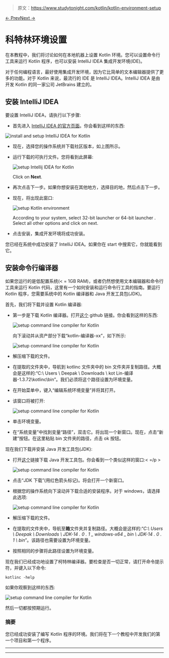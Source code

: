> 原文：<https://www.studytonight.com/kotlin/kotlin-environment-setup>

[← Prev](/kotlin/introduction-to-kotlin "Introduction to Kotlin")[Next →](/kotlin/first-program-in-kotlin-using-intellij-idea "Kotlin First Program")

# 科特林环境设置

在本教程中，我们将讨论如何在本地机器上设置 Kotlin 环境。您可以设置命令行工具来运行 Kotlin 程序，也可以安装 IntelliJ IDEA 集成开发环境(IDE)。

对于任何编程语言，最好使用集成开发环境，因为它比简单的文本编辑器提供了更多的功能。对于 Kotlin 来说，最流行的 IDE 是 IntelliJ IDEA。IntelliJ IDEA 是由开发 Kotlin 的同一家公司 JetBrains 建立的。

## 安装 IntelliJ IDEA

要设置 IntelliJ IDEA，请执行以下步骤:

*   首先进入 [IntelliJ IDEA 的官方页面](https://www.jetbrains.com/idea/download/)。你会看到这样的东西:

![install and setup IntelliJ IDEA for Kotlin](img/186e75f6e337376e85c3f616e102811c.png)

*   现在，选择您的操作系统并下载社区版本，如上图所示。

*   运行下载的可执行文件。您将看到此屏幕:

    ![setup Intellij IDEA for Kotlin](img/d3affa932f813346b10670942d9abfb8.png)

    Click on **Next**.
*   再次点击下一步。如果你想安装在其他地方，选择目的地，然后点击下一步。

*   现在，将出现此窗口:

    ![setup Kotlin environment](img/59387d1a99f5843eb96b29682985730f.png)

    According to your system, select 32-bit launcher or 64-bit launcher . Select all other options and click on next.
*   点击安装，集成开发环境将成功安装。

您已经在系统中成功安装了 IntelliJ IDEA。如果你在 start 中搜索它，你就能看到它。

## 安装命令行编译器

如果您运行的是低配置系统(< = 1GB RAM)，或者仍然想使用文本编辑器和命令行工具来运行 Kotlin 代码，这里有一个如何安装和运行命令行工具的指南。要运行 Kotlin 程序，您需要系统中的 Kotlin 编译器和 Java 开发工具包(JDK)。

首先，我们将下载并设置 Kotlin 编译器:

*   第一步是下载 Kotlin 编译器。打开[这个](https://github.com/JetBrains/kotlin/releases/tag/v1.3.72) github 链接。你会看到这样的东西:

    ![setup command line compiler for Kotlin](img/80c489a3d8df098c2130042066dcfe92.png)

    向下滚动并从资产部分下载“kotlin-编译器-xx”，如下所示:

    ![setup command line compiler for Kotlin](img/a5c911c37d4e0ceb794772af726ce742.png)

*   解压缩下载的文件。

*   在提取的文件夹中，导航到 kotlinc 文件夹中的 bin 文件夹并复制路径。大概会是这样的:“C:\ Users \ Deepak \ Downloads \ kot Lin-编译器-1.3.72\kotlinc\bin”。我们必须将这个路径设置为环境变量。

*   在开始菜单中，键入“编辑系统环境变量”并将其打开。

*   该窗口将被打开:

    ![setup command line compiler for Kotlin](img/327533cd120ca864bb37a7febc135a14.png)

*   单击环境变量。

*   在“系统变量”中找到变量“路径”，双击它。将出现一个新窗口。现在，点击“新建”按钮。在这里粘贴 bin 文件夹的路径，点击 ok 按钮。

现在我们下载并安装 Java 开发工具包(JDK):

*   打开[这个](https://www.oracle.com/in/java/technologies/javase-downloads.html)链接下载 Java 开发工具包。你会看到一个类似这样的窗口:< =/p >

    ![setup command line compiler for Kotlin](img/332aba298cf92bdd4dfe95b5f0d15c62.png)

*   点击“JDK 下载”(用红色箭头标记)。将会打开一个新窗口。

*   根据您的操作系统向下滚动并下载合适的安装程序。对于 windows，请选择此选项:

    ![setup command line compiler for Kotlin](img/69cfa3d763d7d60aed2bf881e5648707.png)

*   解压缩下载的文件。

*   在提取的文件夹中，导航至**箱**文件夹并复制路径。大概会是这样的:“*C:\ Users \ Deepak \ Downloads \ JDK-14 . 0 . 1 _ windows-x64 _ bin \ JDK-14 . 0 . 1 \ bin*”。该路径也需要设置为环境变量。

*   按照相同的步骤将此路径设置为环境变量。

现在我们已经成功地设置了柯特林编译器。要检查是否一切正常，请打开命令提示符，并键入以下命令:

```
kotlinc -help
```

如果你观察到这样的东西:

![setup command line compiler for Kotlin](img/491b04e9db3211dded6288b9f60e573a.png)

然后一切都按预期运行。

### 摘要

您已经成功安装了编写 Kotlin 程序的环境。我们将在下一个教程中开发我们的第一个项目和第一个程序。

* * *

* * *